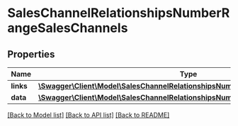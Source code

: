 # SalesChannelRelationshipsNumberRangeSalesChannels

## Properties
Name | Type | Description | Notes
------------ | ------------- | ------------- | -------------
**links** | [**\Swagger\Client\Model\SalesChannelRelationshipsNumberRangeSalesChannelsLinks**](SalesChannelRelationshipsNumberRangeSalesChannelsLinks.md) |  | [optional] 
**data** | [**\Swagger\Client\Model\SalesChannelRelationshipsNumberRangeSalesChannelsData[]**](SalesChannelRelationshipsNumberRangeSalesChannelsData.md) |  | [optional] 

[[Back to Model list]](../../README.md#documentation-for-models) [[Back to API list]](../../README.md#documentation-for-api-endpoints) [[Back to README]](../../README.md)

